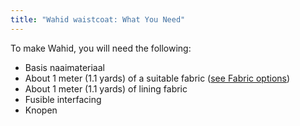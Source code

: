 ```yaml
---
title: "Wahid waistcoat: What You Need"
---
```


To make Wahid, you will need the following:

- Basis naaimateriaal
- About 1 meter (1.1 yards) of a suitable fabric ([see Fabric options](/docs/patterns/wahid/fabric))
- About 1 meter (1.1 yards) of lining fabric
- Fusible interfacing
- Knopen
